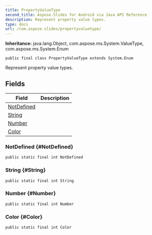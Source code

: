 ```yaml
---
title: PropertyValueType
second_title: Aspose.Slides for Android via Java API Reference
description: Represent property value types.
type: docs
url: /com.aspose.slides/propertyvaluetype/
---
```

**Inheritance:**
java.lang.Object, com.aspose.ms.System.ValueType, com.aspose.ms.System.Enum
```
public final class PropertyValueType extends System.Enum
```

Represent property value types.
## Fields

| Field | Description |
| --- | --- |
| [NotDefined](#NotDefined) |  |
| [String](#String) |  |
| [Number](#Number) |  |
| [Color](#Color) |  |
### NotDefined {#NotDefined}
```
public static final int NotDefined
```




### String {#String}
```
public static final int String
```




### Number {#Number}
```
public static final int Number
```




### Color {#Color}
```
public static final int Color
```





